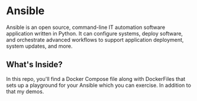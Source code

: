 # Ansible

Ansible is an open source, command-line IT automation software application written in Python. It can configure systems, deploy software, and orchestrate advanced workflows to support application deployment, system updates, and more.

## What's Inside?

In this repo, you'll find a Docker Compose file along with DockerFiles that sets up a playground for your Ansible which you can exercise. In addition to that my demos.
